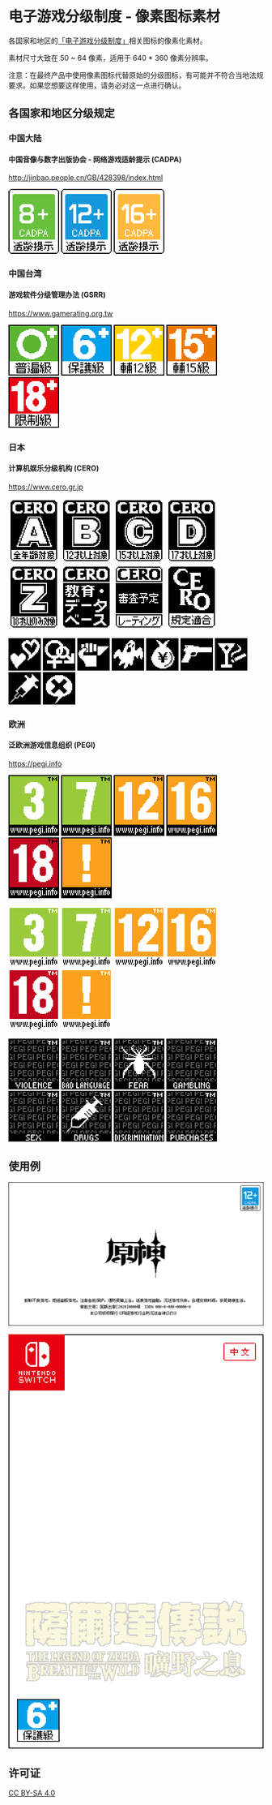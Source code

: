 # 电子游戏分级制度 - 像素图标素材

各国家和地区的[「电子游戏分级制度」](https://zh.wikipedia.org/wiki/%E7%94%B5%E5%AD%90%E6%B8%B8%E6%88%8F%E5%88%86%E7%BA%A7%E5%88%B6%E5%BA%A6)相关图标的像素化素材。

素材尺寸大致在 50 ~ 64 像素，适用于 640 * 360 像素分辨率。

注意：在最终产品中使用像素图标代替原始的分级图标，有可能并不符合当地法规要求。如果您想要这样使用，请务必对这一点进行确认。

## 各国家和地区分级规定

### 中国大陆

#### 中国音像与数字出版协会 - 网络游戏适龄提示 (CADPA)

http://jinbao.people.cn/GB/428398/index.html

![](assets/China/Mainland/CADPA/CADPA_8@2x.png)
![](assets/China/Mainland/CADPA/CADPA_12@2x.png)
![](assets/China/Mainland/CADPA/CADPA_16@2x.png)

### 中国台湾

#### 游戏软件分级管理办法 (GSRR)

https://www.gamerating.org.tw

![](assets/China/Taiwan/GSRR/GSRR_G@2x.png)
![](assets/China/Taiwan/GSRR/GSRR_P@2x.png)
![](assets/China/Taiwan/GSRR/GSRR_PG_12@2x.png)
![](assets/China/Taiwan/GSRR/GSRR_PG_15@2x.png)
![](assets/China/Taiwan/GSRR/GSRR_R@2x.png)

### 日本

#### 计算机娱乐分级机构 (CERO)

https://www.cero.gr.jp

![](assets/Japan/CERO/CERO_A@2x.png)
![](assets/Japan/CERO/CERO_B@2x.png)
![](assets/Japan/CERO/CERO_C@2x.png)
![](assets/Japan/CERO/CERO_D@2x.png)
![](assets/Japan/CERO/CERO_Z@2x.png)
![](assets/Japan/CERO/CERO_Educational_Database@2x.png)
![](assets/Japan/CERO/CERO_Rating@2x.png)
![](assets/Japan/CERO/CERO_Regulations_Compatible@2x.png)

![](assets/Japan/CERO/CERO_Icon_Love@2x.png)
![](assets/Japan/CERO/CERO_Icon_Sexual@2x.png)
![](assets/Japan/CERO/CERO_Icon_Violence@2x.png)
![](assets/Japan/CERO/CERO_Icon_Horror@2x.png)
![](assets/Japan/CERO/CERO_Icon_Gambling@2x.png)
![](assets/Japan/CERO/CERO_Icon_Crime@2x.png)
![](assets/Japan/CERO/CERO_Icon_Drinking_Smoking@2x.png)
![](assets/Japan/CERO/CERO_Icon_Drugs@2x.png)
![](assets/Japan/CERO/CERO_Icon_Language_Other@2x.png)

### 欧洲

#### 泛欧洲游戏信息组织 (PEGI)

https://pegi.info

![](assets/Europe/PEGI/PEGI_3@2x.png)
![](assets/Europe/PEGI/PEGI_7@2x.png)
![](assets/Europe/PEGI/PEGI_12@2x.png)
![](assets/Europe/PEGI/PEGI_16@2x.png)
![](assets/Europe/PEGI/PEGI_18@2x.png)
![](assets/Europe/PEGI/PEGI_PGR@2x.png)

![](assets/Europe/PEGI/PEGI_3_W@2x.png)
![](assets/Europe/PEGI/PEGI_7_W@2x.png)
![](assets/Europe/PEGI/PEGI_12_W@2x.png)
![](assets/Europe/PEGI/PEGI_16_W@2x.png)
![](assets/Europe/PEGI/PEGI_18_W@2x.png)
![](assets/Europe/PEGI/PEGI_PGR_W@2x.png)

![](assets/Europe/PEGI/PEGI_Violence@2x.png)
![](assets/Europe/PEGI/PEGI_Bad_Language@2x.png)
![](assets/Europe/PEGI/PEGI_Fear@2x.png)
![](assets/Europe/PEGI/PEGI_Gambling@2x.png)
![](assets/Europe/PEGI/PEGI_Sex@2x.png)
![](assets/Europe/PEGI/PEGI_Drugs@2x.png)
![](assets/Europe/PEGI/PEGI_Discrimination@2x.png)
![](assets/Europe/PEGI/PEGI_In_Game_Purchases@2x.png)

## 使用例

![](examples/Demo-Splash_Genshin_Impact_CHS@2x.png)

![](examples/Demo-Switch_Cover_Zelda_BOTW_CHT@2x.png)

## 许可证

[CC BY-SA 4.0](https://creativecommons.org/licenses/by-sa/4.0/)
